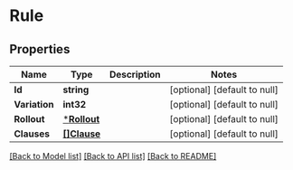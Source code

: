 # Rule

## Properties
Name | Type | Description | Notes
------------ | ------------- | ------------- | -------------
**Id** | **string** |  | [optional] [default to null]
**Variation** | **int32** |  | [optional] [default to null]
**Rollout** | [***Rollout**](Rollout.md) |  | [optional] [default to null]
**Clauses** | [**[]Clause**](Clause.md) |  | [optional] [default to null]

[[Back to Model list]](../README.md#documentation-for-models) [[Back to API list]](../README.md#documentation-for-api-endpoints) [[Back to README]](../README.md)


